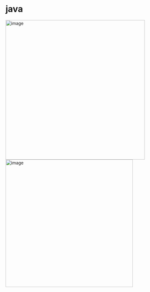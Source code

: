 # java
<img width="454" alt="image" src="https://user-images.githubusercontent.com/71543091/162379071-c543d5b1-c56e-44f8-bba9-39efec5119ca.png">
<img width="415" alt="image" src="https://user-images.githubusercontent.com/71543091/162430215-3d208ed9-bcce-4474-a043-07d17f4ef260.png">

